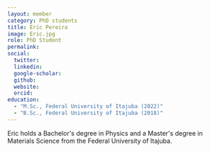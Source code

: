 ```yaml
---
layout: member
category: PhD students
title: Eric Pereira
image: Eric.jpg
role: PhD Student
permalink: 
social:
  twitter:
  linkedin: 
  google-scholar: 
  github:
  website:
  orcid:
education:
  - "M.Sc., Federal University of Itajuba (2022)"
  - "B.Sc., Federal University of Itajuba (2018)"
---
```


Eric holds a Bachelor's degree in Physics and a Master's degree in Materials Science from the Federal University of Itajuba.